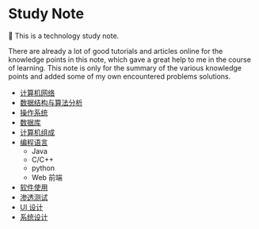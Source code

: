 # Study Note

:camel: This is a technology study note. 

There are already a lot of good tutorials and articles online for the knowledge points in this note, which gave a great help to me in the course of learning. This note is only for the summary of the various knowledge points and added some of my own encountered problems solutions.

- [计算机网络](/ComputerNetwork)
- [数据结构与算法分析](/DataStructures%26AlgorithmAnalysis)
- [操作系统](/OperationSystem)
- [数据库](/Database)
- [计算机组成](/FoundationsofComputerScience)
- [编程语言](/Programming)
  - Java
  - C/C++
  - python
  - Web 前端
- [软件使用](/SoftwareUsing)
- [渗透测试](/PenetrationTesting)
- [UI 设计](/UI)
- [系统设计](/SystemDesign)
